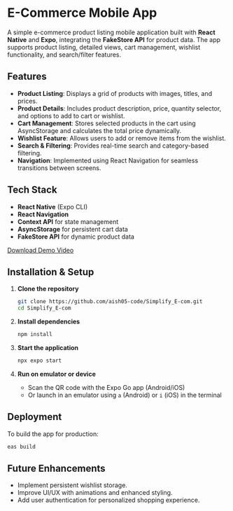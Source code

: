 # E-Commerce Mobile App  

A simple e-commerce product listing mobile application built with **React Native** and **Expo**, integrating the **FakeStore API** for product data. The app supports product listing, detailed views, cart management, wishlist functionality, and search/filter features.  

## Features  

- **Product Listing**: Displays a grid of products with images, titles, and prices.  
- **Product Details**: Includes product description, price, quantity selector, and options to add to cart or wishlist.  
- **Cart Management**: Stores selected products in the cart using AsyncStorage and calculates the total price dynamically.  
- **Wishlist Feature**: Allows users to add or remove items from the wishlist.  
- **Search & Filtering**: Provides real-time search and category-based filtering.  
- **Navigation**: Implemented using React Navigation for seamless transitions between screens.  

## Tech Stack  

- **React Native** (Expo CLI)  
- **React Navigation**  
- **Context API** for state management  
- **AsyncStorage** for persistent cart data  
- **FakeStore API** for dynamic product data  

[Download Demo Video](./demo.mp4)

## Installation & Setup  

1. **Clone the repository**  
   ```sh  
   git clone https://github.com/aish05-code/Simplify_E-com.git  
   cd Simplify_E-com 
   ```  

2. **Install dependencies**  
   ```sh  
   npm install  
   ```  

3. **Start the application**  
   ```sh  
   npx expo start  
   ```  

4. **Run on emulator or device**  
   - Scan the QR code with the Expo Go app (Android/iOS)  
   - Or launch in an emulator using `a` (Android) or `i` (iOS) in the terminal  

## Deployment  

To build the app for production:  
```sh  
eas build  
```  

## Future Enhancements  

- Implement persistent wishlist storage.  
- Improve UI/UX with animations and enhanced styling.  
- Add user authentication for personalized shopping experience.  

